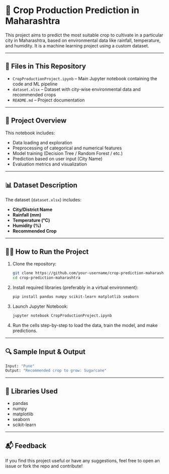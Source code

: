 
# 🌾 Crop Production Prediction in Maharashtra

This project aims to predict the most suitable crop to cultivate in a particular city in Maharashtra, based on environmental data like rainfall, temperature, and humidity. It is a machine learning project using a custom dataset.

---

## 📁 Files in This Repository

- `CropProductionProject.ipynb` – Main Jupyter notebook containing the code and ML pipeline  
- `dataset.xlsx` – Dataset with city-wise environmental data and recommended crops  
- `README.md` – Project documentation

---

## 🧠 Project Overview

This notebook includes:

- Data loading and exploration
- Preprocessing of categorical and numerical features
- Model training (Decision Tree / Random Forest / etc.)
- Prediction based on user input (City Name)
- Evaluation metrics and visualization

---

## 📊 Dataset Description

The dataset (`dataset.xlsx`) includes:

- **City/District Name**
- **Rainfall (mm)**
- **Temperature (°C)**
- **Humidity (%)**
- **Recommended Crop**

---

## 🏃‍♂️ How to Run the Project

1. Clone the repository:
   ```bash
   git clone https://github.com/your-username/crop-prediction-maharashtra.git
   cd crop-prediction-maharashtra
   ```

2. Install required libraries (preferably in a virtual environment):
   ```bash
   pip install pandas numpy scikit-learn matplotlib seaborn
   ```

3. Launch Jupyter Notebook:
   ```bash
   jupyter notebook CropProductionProject.ipynb
   ```

4. Run the cells step-by-step to load the data, train the model, and make predictions.

---

## 🔍 Sample Input & Output

```python
Input: "Pune"
Output: "Recommended crop to grow: Sugarcane"
```

---

## 📌 Libraries Used

- pandas
- numpy
- matplotlib
- seaborn
- scikit-learn

---

## 📬 Feedback

If you find this project useful or have any suggestions, feel free to open an issue or fork the repo and contribute!
